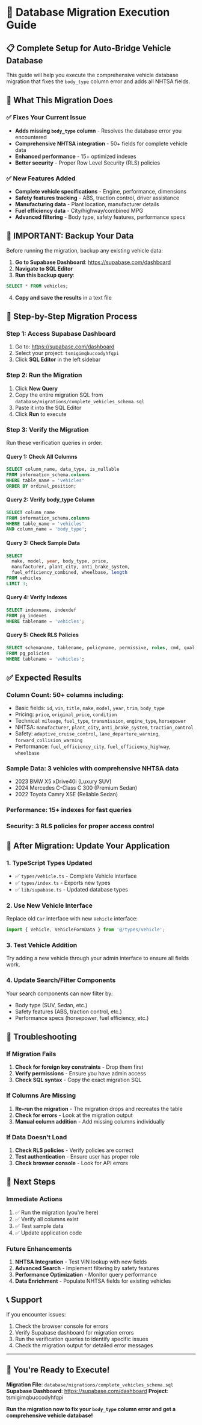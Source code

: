 # 🚀 Database Migration Execution Guide

## 📋 **Complete Setup for Auto-Bridge Vehicle Database**

This guide will help you execute the comprehensive vehicle database migration that fixes the `body_type` column error and adds all NHTSA fields.

## 🎯 **What This Migration Does**

### ✅ **Fixes Your Current Issue**
- **Adds missing `body_type` column** - Resolves the database error you encountered
- **Comprehensive NHTSA integration** - 50+ fields for complete vehicle data
- **Enhanced performance** - 15+ optimized indexes
- **Better security** - Proper Row Level Security (RLS) policies

### ✅ **New Features Added**
- **Complete vehicle specifications** - Engine, performance, dimensions
- **Safety features tracking** - ABS, traction control, driver assistance
- **Manufacturing data** - Plant location, manufacturer details
- **Fuel efficiency data** - City/highway/combined MPG
- **Advanced filtering** - Body type, safety features, performance specs

## 🚨 **IMPORTANT: Backup Your Data**

Before running the migration, backup any existing vehicle data:

1. **Go to Supabase Dashboard**: https://supabase.com/dashboard
2. **Navigate to SQL Editor**
3. **Run this backup query**:
```sql
SELECT * FROM vehicles;
```
4. **Copy and save the results** in a text file

## 📝 **Step-by-Step Migration Process**

### **Step 1: Access Supabase Dashboard**
1. Go to: https://supabase.com/dashboard
2. Select your project: `tsmigimqbuccodyhfqpi`
3. Click **SQL Editor** in the left sidebar

### **Step 2: Run the Migration**
1. Click **New Query**
2. Copy the entire migration SQL from `database/migrations/complete_vehicles_schema.sql`
3. Paste it into the SQL Editor
4. Click **Run** to execute

### **Step 3: Verify the Migration**
Run these verification queries in order:

#### **Query 1: Check All Columns**
```sql
SELECT column_name, data_type, is_nullable 
FROM information_schema.columns 
WHERE table_name = 'vehicles' 
ORDER BY ordinal_position;
```

#### **Query 2: Verify body_type Column**
```sql
SELECT column_name 
FROM information_schema.columns 
WHERE table_name = 'vehicles' 
AND column_name = 'body_type';
```

#### **Query 3: Check Sample Data**
```sql
SELECT 
  make, model, year, body_type, price, 
  manufacturer, plant_city, anti_brake_system,
  fuel_efficiency_combined, wheelbase, length
FROM vehicles 
LIMIT 3;
```

#### **Query 4: Verify Indexes**
```sql
SELECT indexname, indexdef 
FROM pg_indexes 
WHERE tablename = 'vehicles';
```

#### **Query 5: Check RLS Policies**
```sql
SELECT schemaname, tablename, policyname, permissive, roles, cmd, qual 
FROM pg_policies 
WHERE tablename = 'vehicles';
```

## ✅ **Expected Results**

### **Column Count**: 50+ columns including:
- Basic fields: `id`, `vin`, `title`, `make`, `model`, `year`, `trim`, `body_type`
- Pricing: `price`, `original_price`, `condition`
- Technical: `mileage`, `fuel_type`, `transmission`, `engine_type`, `horsepower`
- NHTSA: `manufacturer`, `plant_city`, `anti_brake_system`, `traction_control`
- Safety: `adaptive_cruise_control`, `lane_departure_warning`, `forward_collision_warning`
- Performance: `fuel_efficiency_city`, `fuel_efficiency_highway`, `wheelbase`

### **Sample Data**: 3 vehicles with comprehensive NHTSA data
- 2023 BMW X5 xDrive40i (Luxury SUV)
- 2024 Mercedes C-Class C 300 (Premium Sedan)
- 2022 Toyota Camry XSE (Reliable Sedan)

### **Performance**: 15+ indexes for fast queries
### **Security**: 3 RLS policies for proper access control

## 🔧 **After Migration: Update Your Application**

### **1. TypeScript Types Updated**
- ✅ `types/vehicle.ts` - Complete Vehicle interface
- ✅ `types/index.ts` - Exports new types
- ✅ `lib/supabase.ts` - Updated database types

### **2. Use New Vehicle Interface**
Replace old `Car` interface with new `Vehicle` interface:
```typescript
import { Vehicle, VehicleFormData } from '@/types/vehicle';
```

### **3. Test Vehicle Addition**
Try adding a new vehicle through your admin interface to ensure all fields work.

### **4. Update Search/Filter Components**
Your search components can now filter by:
- Body type (SUV, Sedan, etc.)
- Safety features (ABS, traction control, etc.)
- Performance specs (horsepower, fuel efficiency, etc.)

## 🚨 **Troubleshooting**

### **If Migration Fails**
1. **Check for foreign key constraints** - Drop them first
2. **Verify permissions** - Ensure you have admin access
3. **Check SQL syntax** - Copy the exact migration SQL

### **If Columns Are Missing**
1. **Re-run the migration** - The migration drops and recreates the table
2. **Check for errors** - Look at the migration output
3. **Manual column addition** - Add missing columns individually

### **If Data Doesn't Load**
1. **Check RLS policies** - Verify policies are correct
2. **Test authentication** - Ensure user has proper role
3. **Check browser console** - Look for API errors

## 🎯 **Next Steps**

### **Immediate Actions**
1. ✅ Run the migration (you're here)
2. ✅ Verify all columns exist
3. ✅ Test sample data
4. ✅ Update application code

### **Future Enhancements**
1. **NHTSA Integration** - Test VIN lookup with new fields
2. **Advanced Search** - Implement filtering by safety features
3. **Performance Optimization** - Monitor query performance
4. **Data Enrichment** - Populate NHTSA fields for existing vehicles

## 📞 **Support**

If you encounter issues:
1. Check the browser console for errors
2. Verify Supabase dashboard for migration errors
3. Run the verification queries to identify specific issues
4. Check the migration output for detailed error messages

---

## 🎉 **You're Ready to Execute!**

**Migration File**: `database/migrations/complete_vehicles_schema.sql`
**Supabase Dashboard**: https://supabase.com/dashboard
**Project**: tsmigimqbuccodyhfqpi

**Run the migration now to fix your `body_type` column error and get a comprehensive vehicle database!** 